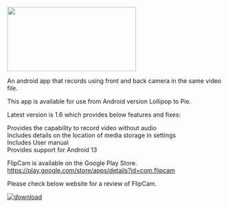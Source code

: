<img src="https://user-images.githubusercontent.com/36028424/39978128-50b7e3ca-5771-11e8-9b03-b699b5eb6bf8.png" width="300px" height="150px"></img>

An android app that records using front and back camera in the same video file.

This app is available for use from Android version Lollipop to Pie.

Latest version is 1.6 which provides below features and fixes:

Provides the capability to record video without audio<br>
Includes details on the location of media storage in settings<br>
Includes User manual<br>
Provides support for Android 13
 
 FlipCam is available on the Google Play Store.
 <br>
 https://play.google.com/store/apps/details?id=com.flipcam
 
 Please check below website for a review of FlipCam.
 
 <a href="https://taimienphi.vn" title="download"><img src="https://taimienphi.vn/Images/bn/reviewed/tmp2.png" title="awarded 5 Stars at Taimienphi" alt="download" /></a>
